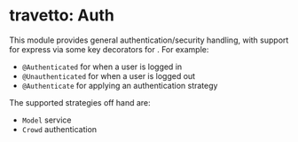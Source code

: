 travetto: Auth
===

This module provides general authentication/security handling, with support for 
express via some key decorators for .  For example:
  
  - `@Authenticated` for when a user is logged in
  - `@Unauthenticated` for when a user is logged out
  - `@Authenticate` for applying an authentication strategy

The supported strategies off hand are:
  - `Model` service
  - `Crowd` authentication